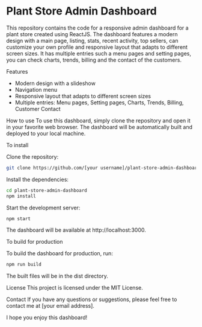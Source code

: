 # Plant Store Admin Dashboard
This repository contains the code for a responsive admin dashboard for a plant store created using ReactJS. The dashboard features a modern design with a main page, listing, stats, recent activity, top sellers, can customize your own profile and responsive layout that adapts to different screen sizes. It has multiple entries such a menu pages and setting pages, you can check charts, trends, billing and the contact of the customers.

Features
* Modern design with a slideshow
* Navigation menu
* Responsive layout that adapts to different screen sizes
* Multiple entries: Menu pages, Setting pages, Charts, Trends, Billing, Customer Contact

How to use
To use this dashboard, simply clone the repository and open it in your favorite web browser. The dashboard will be automatically built and deployed to your local machine.

To install

Clone the repository:
```sh
git clone https://github.com/[your username]/plant-store-admin-dashboard.git
```

Install the dependencies:
```sh
cd plant-store-admin-dashboard
npm install
```

Start the development server:
```sh
npm start
```

The dashboard will be available at http://localhost:3000.

To build for production

To build the dashboard for production, run:
```sh
npm run build
```

The built files will be in the dist directory.

License
This project is licensed under the MIT License.

Contact
If you have any questions or suggestions, please feel free to contact me at [your email address].

I hope you enjoy this dashboard!
